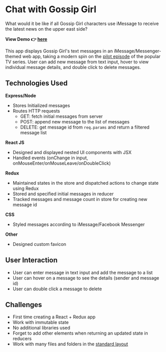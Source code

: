 # Chat with Gossip Girl
What would it be like if all Gossip Girl characters use iMessage to receive the latest news on the upper east side? 

**View Demo 👉 [here](https://sarahngg.github.io/chat-with-gossip-girl/)**

This app displays Gossip Girl's text messages in an iMessage/Messenger-themed web app, taking a modern spin on the [pilot episode](https://gossipgirl.fandom.com/wiki/Pilot) of the popular TV series. User can add new message from text input, hover to view individual message details, and double click to delete messages.

## Technologies Used

**Express/Node**

* Stores Initialized messages
* Routes HTTP requests
  * GET: fetch initial messages from server
  * POST: append new message to the list of messages
  * DELETE: get message id from `req.params` and return a filtered message list

**React JS**

- Designed and displayed nested UI components with JSX
- Handled events (onChange in input, onMouseEnter/onMouseLeave/onDoubleClick)

**Redux**

- Maintained states in the store and dispatched actions to change state using Redux
- Stored and specified initial messages in reducer
- Tracked messages and message count in store for creating new message id

**CSS**

* Styled messages according to iMessage/Facebook Messenger

**Other**

* Designed custom favicon

## User Interaction
* User can enter message in text input and add the message to a list
* User can hover on a message to see the details (sender and message id)
* User can double click a message to delete
## Challenges

* First time creating a React + Redux app
* Work with immutable state
* No additional libraries used
* Forget to add other elements when returning an updated state in reducers
* Work with many files and folders in the [standard layout](https://medium.com/front-end-weekly/the-three-pigs-how-to-structure-react-redux-application-67f5e3c68392)